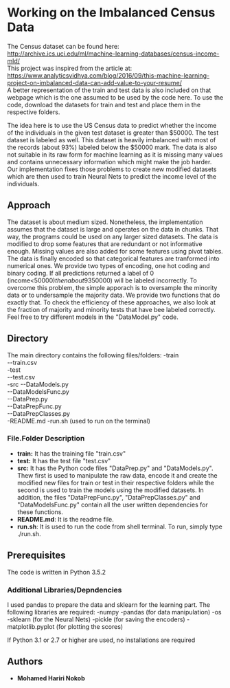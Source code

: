 # Working on the Imbalanced Census Data

The Census dataset can be found here:  
http://archive.ics.uci.edu/ml/machine-learning-databases/census-income-mld/  
This project was inspired from the article at:  
https://www.analyticsvidhya.com/blog/2016/09/this-machine-learning-project-on-imbalanced-data-can-add-value-to-your-resume/  
A better representation of the train and test data is also included on that webpage which is the one assumed to be used by the code here. To use the code, download the datasets for train and test and place them in the respective folders.

The idea here is to use the US Census data to predict whether the income of the individuals in the given test dataset is greater than $50000. The test dataset is labeled as well. This dataset is heavily imbalanced with most of the records (about 93%) labeled below the $50000 mark. The data is also not suitable in its raw form for machine learning as it is missing many values and contains unnecessary information which might make the job harder. Our implementation fixes those problems to create new modified datasets which are then used to train Neural Nets to predict the income level of the individuals.


## Approach

The dataset is about medium sized. Nonetheless, the implementation assumes that the dataset is large and operates on the data in chunks. That way, the programs could be used on any larger sized datasets. 
The data is modified to drop some features that are redundant or not informative enough. Missing values are also added for some features using pivot tables. The data is finally encoded so that categorical features are tranformed into numerical ones. We provide two types of encoding, one hot coding and binary coding. 
If all predictions returned a label of 0 (income<$50000) then about 93% of the data will be labeled correctly. However, 100% of the minority results (income>$50000) will be labeled incorrectly. To overcome this problem, the simple apporach is to oversample the minority data or to undersample the majority data. We provide two functions that do exactly that. To check the efficiency of these approaches, we also look at the fraction of majority and minority tests that have bee labeled correctly. 
Feel free to try different models in the "DataModel.py" code.

## Directory

The main directory contains the following files/folders: 
-train  
--train.csv  
-test  
--test.csv  
-src 
--DataModels.py  
--DataModelsFunc.py  
--DataPrep.py  
--DataPrepFunc.py  
--DataPrepClasses.py  
-README.md 
-run.sh (used to run on the terminal) 

### File.Folder Description

* **train:** It has the training file "train.csv" 
* **test:** It has the test file "test.csv"
* **src:** It has the Python code files "DataPrep.py" and "DataModels.py". Thew first is used to manipulate the raw data, encode it and create the modified new files for train or test in their respective folders while the second is used to train the models using the modified datasets. In addition, the files "DataPrepFunc.py", "DataPrepClasses.py" and "DataModelsFunc.py" contain all the user written dependencies for these functions. 
* **README.md**: It is the readme file.
* **run.sh**: It is used to run the code from shell terminal. To run, simply type ./run.sh.

## Prerequisites

The code is written in Python 3.5.2

### Additional Libraries/Depndencies

I used pandas to prepare the data and sklearn for the learning part. The following libraries are required: 
-numpy
-pandas (for data manipulation)
-os
-sklearn (for the Neural Nets)
-pickle (for saving the encoders)
-matplotlib.pyplot (for plotting the scores)

If Python 3.1 or 2.7 or higher are used, no installations are required

## Authors

* **Mohamed Hariri Nokob**

